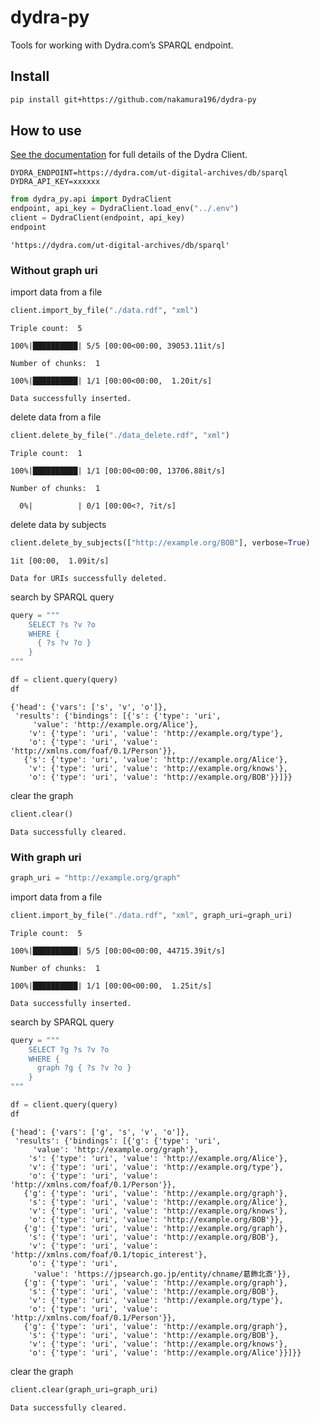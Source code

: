dydra-py
================

<!-- WARNING: THIS FILE WAS AUTOGENERATED! DO NOT EDIT! -->

Tools for working with Dydra.com’s SPARQL endpoint.

## Install

``` sh
pip install git+https://github.com/nakamura196/dydra-py
```

## How to use

[See the documentation](https://nakamura196.github.io/dydra-py/api.html)
for full details of the Dydra Client.

``` txt:.env
DYDRA_ENDPOINT=https://dydra.com/ut-digital-archives/db/sparql
DYDRA_API_KEY=xxxxxx
```

``` python
from dydra_py.api import DydraClient
endpoint, api_key = DydraClient.load_env("../.env")
client = DydraClient(endpoint, api_key)
endpoint
```

    'https://dydra.com/ut-digital-archives/db/sparql'

### Without graph uri

import data from a file

``` python
client.import_by_file("./data.rdf", "xml")
```

    Triple count:  5

    100%|██████████| 5/5 [00:00<00:00, 39053.11it/s]

    Number of chunks:  1

    100%|██████████| 1/1 [00:00<00:00,  1.20it/s]

    Data successfully inserted.

delete data from a file

``` python
client.delete_by_file("./data_delete.rdf", "xml")
```

    Triple count:  1

    100%|██████████| 1/1 [00:00<00:00, 13706.88it/s]

    Number of chunks:  1

      0%|          | 0/1 [00:00<?, ?it/s]

delete data by subjects

``` python
client.delete_by_subjects(["http://example.org/BOB"], verbose=True)
```

    1it [00:00,  1.09it/s]

    Data for URIs successfully deleted.

search by SPARQL query

``` python
query = """
    SELECT ?s ?v ?o
    WHERE { 
      { ?s ?v ?o }
    }
"""

df = client.query(query)
df
```

    {'head': {'vars': ['s', 'v', 'o']},
     'results': {'bindings': [{'s': {'type': 'uri',
         'value': 'http://example.org/Alice'},
        'v': {'type': 'uri', 'value': 'http://example.org/type'},
        'o': {'type': 'uri', 'value': 'http://xmlns.com/foaf/0.1/Person'}},
       {'s': {'type': 'uri', 'value': 'http://example.org/Alice'},
        'v': {'type': 'uri', 'value': 'http://example.org/knows'},
        'o': {'type': 'uri', 'value': 'http://example.org/BOB'}}]}}

clear the graph

``` python
client.clear()
```

    Data successfully cleared.

### With graph uri

``` python
graph_uri = "http://example.org/graph"
```

import data from a file

``` python
client.import_by_file("./data.rdf", "xml", graph_uri=graph_uri)
```

    Triple count:  5

    100%|██████████| 5/5 [00:00<00:00, 44715.39it/s]

    Number of chunks:  1

    100%|██████████| 1/1 [00:00<00:00,  1.25it/s]

    Data successfully inserted.

search by SPARQL query

``` python
query = """
    SELECT ?g ?s ?v ?o
    WHERE { 
      graph ?g { ?s ?v ?o }
    }
"""

df = client.query(query)
df
```

    {'head': {'vars': ['g', 's', 'v', 'o']},
     'results': {'bindings': [{'g': {'type': 'uri',
         'value': 'http://example.org/graph'},
        's': {'type': 'uri', 'value': 'http://example.org/Alice'},
        'v': {'type': 'uri', 'value': 'http://example.org/type'},
        'o': {'type': 'uri', 'value': 'http://xmlns.com/foaf/0.1/Person'}},
       {'g': {'type': 'uri', 'value': 'http://example.org/graph'},
        's': {'type': 'uri', 'value': 'http://example.org/Alice'},
        'v': {'type': 'uri', 'value': 'http://example.org/knows'},
        'o': {'type': 'uri', 'value': 'http://example.org/BOB'}},
       {'g': {'type': 'uri', 'value': 'http://example.org/graph'},
        's': {'type': 'uri', 'value': 'http://example.org/BOB'},
        'v': {'type': 'uri', 'value': 'http://xmlns.com/foaf/0.1/topic_interest'},
        'o': {'type': 'uri',
         'value': 'https://jpsearch.go.jp/entity/chname/葛飾北斎'}},
       {'g': {'type': 'uri', 'value': 'http://example.org/graph'},
        's': {'type': 'uri', 'value': 'http://example.org/BOB'},
        'v': {'type': 'uri', 'value': 'http://example.org/type'},
        'o': {'type': 'uri', 'value': 'http://xmlns.com/foaf/0.1/Person'}},
       {'g': {'type': 'uri', 'value': 'http://example.org/graph'},
        's': {'type': 'uri', 'value': 'http://example.org/BOB'},
        'v': {'type': 'uri', 'value': 'http://example.org/knows'},
        'o': {'type': 'uri', 'value': 'http://example.org/Alice'}}]}}

clear the graph

``` python
client.clear(graph_uri=graph_uri)
```

    Data successfully cleared.
